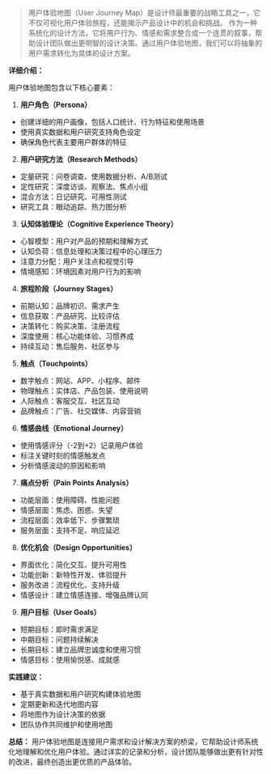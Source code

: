 > 用户体验地图（User Journey Map）是设计师最重要的战略工具之一，它不仅可视化用户体验旅程，还能揭示产品设计中的机会和挑战。
> 作为一种系统化的设计方法，它将用户行为、情感和需求整合成一个连贯的叙事，帮助设计团队做出更明智的设计决策。通过用户体验地图，我们可以将抽象的用户需求转化为具体的设计方案。

**详细介绍：**

用户体验地图包含以下核心要素：

1. **用户角色（Persona）**
- 创建详细的用户画像，包括人口统计、行为特征和使用场景
- 使用真实数据和用户研究支持角色设定
- 确保角色代表主要用户群体的特征

2. **用户研究方法（Research Methods）**
- 定量研究：问卷调查、使用数据分析、A/B测试
- 定性研究：深度访谈、观察法、焦点小组
- 混合方法：日记研究、可用性测试
- 研究工具：眼动追踪、热力图分析

3. **认知体验理论（Cognitive Experience Theory）**
- 心智模型：用户对产品的预期和理解方式
- 认知负荷：信息处理和决策过程中的心理压力
- 注意力分配：用户关注点和视觉引导
- 情境感知：环境因素对用户行为的影响

4. **旅程阶段（Journey Stages）**
- 前期认知：品牌初识、需求产生
- 信息获取：产品研究、比较评估
- 决策转化：购买决策、注册流程
- 深度使用：核心功能体验、习惯养成
- 持续互动：售后服务、社区参与

5. **触点（Touchpoints）**
- 数字触点：网站、APP、小程序、邮件
- 物理触点：实体店、产品包装、使用说明
- 人际触点：客服交互、社区互动
- 品牌触点：广告、社交媒体、内容营销

6. **情感曲线（Emotional Journey）**
- 使用情感评分（-2到+2）记录用户体验
- 标注关键时刻的情感触发点
- 分析情感波动的原因和影响

7. **痛点分析（Pain Points Analysis）**
- 功能层面：使用障碍、性能问题
- 情感层面：焦虑、困惑、失望
- 流程层面：效率低下、步骤繁琐
- 服务层面：支持不足、响应延迟

8. **优化机会（Design Opportunities）**
- 界面优化：简化交互、提升可用性
- 功能创新：新特性开发、体验提升
- 服务改进：流程优化、支持升级
- 情感设计：建立情感连接、增强品牌认同

9. **用户目标（User Goals）**
- 短期目标：即时需求满足
- 中期目标：问题持续解决
- 长期目标：建立品牌忠诚度和使用习惯
- 情感目标：使用愉悦感、成就感

**实践建议：**
- 基于真实数据和用户研究构建体验地图
- 定期更新和迭代地图内容
- 将地图作为设计决策的依据
- 团队协作共同维护和使用地图

**总结：**
用户体验地图是连接用户需求和设计解决方案的桥梁，它帮助设计师系统化地理解和优化用户体验。通过详实的记录和分析，设计团队能够做出更有针对性的改进，最终创造出更优质的产品体验。
